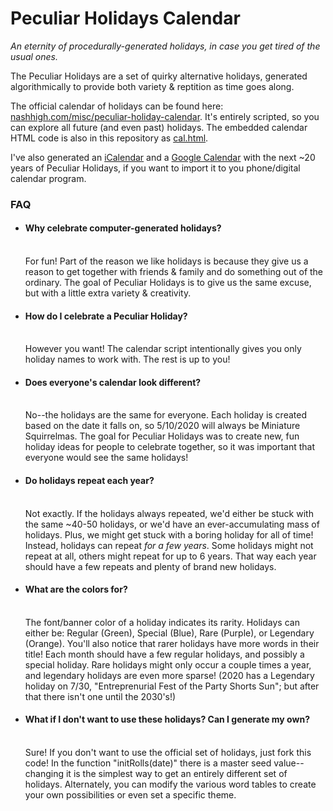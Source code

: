 # Peculiar Holidays Calendar
<i>An eternity of procedurally-generated holidays, in case you get tired of the usual ones.</i>

The Peculiar Holidays are a set of quirky alternative holidays, generated algorithmically to provide both variety & reptition as time goes along.

The official calendar of holidays can be found here: <a href="https://www.nashhigh.com/misc/peculiar-holiday-calendar">nashhigh.com/misc/peculiar-holiday-calendar</a>. It's entirely scripted, so you can explore all future (and even past) holidays. The embedded calendar HTML code is also in this repository as <a href="https://github.com/romadox/PeculiarHolidays/blob/master/cal.html">cal.html</a>.

I've also generated an <a href="https://github.com/romadox/PeculiarHolidays/blob/master/PeculiarHolidays-2019-1-1-to-2042-11-19.ics">iCalendar</a> and a <a href="https://calendar.google.com/calendar/b/1?cid=bGpxMTZqMjBrOWFhZW85Z29xbHJxbGk0Y3NAZ3JvdXAuY2FsZW5kYXIuZ29vZ2xlLmNvbQ">Google Calendar</a> with the next ~20 years of Peculiar Holidays, if you want to import it to you phone/digital calendar program.

<h3>FAQ</h3>
<ul>
  <li><h4>Why celebrate computer-generated holidays?</h4><br>
    For fun! Part of the reason we like holidays is because they give us a reason to get together with friends & family and do something out of the ordinary. The goal of Peculiar Holidays is to give us the same excuse, but with a little extra variety & creativity.</li>
  <li><h4>How do I celebrate a Peculiar Holiday?</h4><br>
    However you want! The calendar script intentionally gives you only holiday names to work with. The rest is up to you!</li>
  <li><h4>Does everyone's calendar look different?</h4><br>
    No--the holidays are the same for everyone. Each holiday is created based on the date it falls on, so 5/10/2020 will always be Miniature Squirrelmas. The goal for Peculiar Holidays was to create new, fun holiday ideas for people to celebrate together, so it was important that everyone would see the same holidays!</li>
  <li><h4>Do holidays repeat each year?</h4><br>
    Not exactly. If the holidays always repeated, we'd either be stuck with the same ~40-50 holidays, or we'd have an ever-accumulating mass of holidays. Plus, we might get stuck with a boring holiday for all of time! Instead, holidays can repeat <i>for a few years</i>. Some holidays might not repeat at all, others might repeat for up to 6 years. That way each year should have a few repeats and plenty of brand new holidays.</li>
  <li><h4>What are the colors for?</h4><br>
    The font/banner color of a holiday indicates its rarity. Holidays can either be: Regular (Green), Special (Blue), Rare (Purple), or Legendary (Orange). You'll also notice that rarer holidays have more words in their title!
    Each month should have a few regular holidays, and possibly a special holiday. Rare holidays might only occur a couple times a year, and legendary holidays are even more sparse! (2020 has a Legendary holiday on 7/30, "Entreprenurial Fest of the Party Shorts Sun"; but after that there isn't one until the 2030's!)</li>
  <li><h4>What if I don't want to use these holidays? Can I generate my own?</h4><br>
    Sure! If you don't want to use the official set of holidays, just fork this code! In the function "initRolls(date)" there is a master seed value--changing it is the simplest way to get an entirely different set of holidays. Alternately, you can modify the various word tables to create your own possibilities or even set a specific theme.</li>
</ul>
